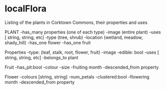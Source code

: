 # localFlora
Listing of the plants in Corktown Commons, their properties and uses


PLANT
-has_many properties (one of each type)
-image (entire plant)
-uses [ string, string, etc]
-type (tree, shrub)
-location (wetland, meadow, shady_hill)
-has_one flower
-has_one fruit

Properties
-type: (leaf, stalk, root, flower, fruit)
-image
-edible: bool
-uses [ string, string, etc]
-belongs_to plant

Fruit
-has_pit:bool
-colour
-size
-fruiting month
-descended_from property

Flower
-colours [string, string]
-num_petals
-clustered:bool
-flowering month
-descended_from property

